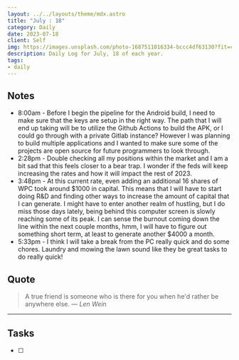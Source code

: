 ```yaml
---
layout: ../../layouts/theme/mdx.astro
title: "July : 18"
category: Daily
date: 2023-07-18
client: Self
img: https://images.unsplash.com/photo-1687511016334-bccc4df63130?fit=crop&q=85&w=1400&h=700
description: Daily Log for July, 18 of each year.
tags:
- daily
---
```


## Notes

- 8:00am - Before I begin the pipeline for the Android build, I need to make sure that the keys are setup in the right way. The path that I will end up taking will be to utilize the Github Actions to build the APK, or I could go through with a private Gitlab instance? However I was planning to build multiple applications and I wanted to make sure some of the projects are open source for future programmers to look through.
- 2:28pm - Double checking all my positions within the market and I am a bit sad that this feels closer to a bear trap. I wonder if the feds will keep increasing the rates and how it will impact the rest of 2023.
- 3:48pm - At this current rate, even adding an additional 16 shares of WPC took around $1000 in capital. This means that I will have to start doing R&D and finding other ways to increase the amount of capital that I can generate. I might have to enter another realm of hustling, but I do miss those days lately, being behind this computer screen is slowly reaching some of its peak. I can sense the burnout coming down the line within the next couple months, hmm, I will have to figure out something short term, at least to generate another $4000 a month. 
- 5:33pm - I think I will take a break from the PC really quick and do some chores. Laundry and mowing the lawn sound like they be great tasks to do really quick! 

## Quote

> A true friend is someone who is there for you when he'd rather be anywhere else.
> — <cite>Len Wein</cite>

---

## Tasks

- [ ]